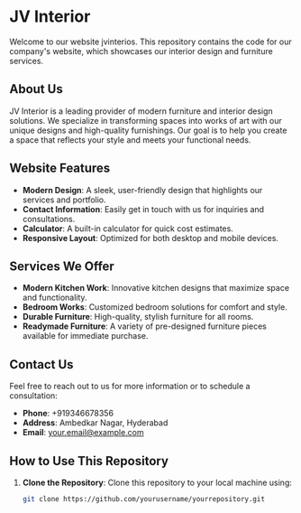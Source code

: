 # JV Interior

Welcome to our website jvinterios. This repository contains the code for our company's website, which showcases our interior design and furniture services.

## About Us

JV Interior is a leading provider of modern furniture and interior design solutions. We specialize in transforming spaces into works of art with our unique designs and high-quality furnishings. Our goal is to help you create a space that reflects your style and meets your functional needs.

## Website Features

- **Modern Design**: A sleek, user-friendly design that highlights our services and portfolio.
- **Contact Information**: Easily get in touch with us for inquiries and consultations.
- **Calculator**: A built-in calculator for quick cost estimates.
- **Responsive Layout**: Optimized for both desktop and mobile devices.

## Services We Offer

- **Modern Kitchen Work**: Innovative kitchen designs that maximize space and functionality.
- **Bedroom Works**: Customized bedroom solutions for comfort and style.
- **Durable Furniture**: High-quality, stylish furniture for all rooms.
- **Readymade Furniture**: A variety of pre-designed furniture pieces available for immediate purchase.

## Contact Us

Feel free to reach out to us for more information or to schedule a consultation:

- **Phone**: +919346678356
- **Address**: Ambedkar Nagar, Hyderabad
- **Email**: [your.email@example.com](mailto:your.email@example.com)

## How to Use This Repository

1. **Clone the Repository**: Clone this repository to your local machine using:
   ```sh
   git clone https://github.com/yourusername/yourrepository.git
